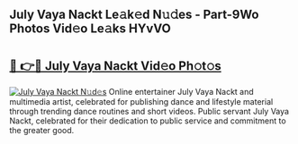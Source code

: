 ## July Vaya Nackt Le𝚊k𝚎d N𝚞𝚍es - Part-9Wo Photos Vid𝚎o Le𝚊ks HYvVO

# <h2><a href="http://fb6070h.evod.top/?m=July+Vaya+Nackt">🔗 👉🔴 July Vaya Nackt Vid𝚎o Ph𝚘t𝚘s</a></h2>

[![July Vaya Nackt N𝚞d𝚎s](https://i.imgur.com/8V9OHl7.gif)](http://fb6070h.evod.top/?m=July+Vaya+Nackt)
Online entertainer July Vaya Nackt and multimedia artist, celebrated for publishing dance and lifestyle material through trending dance routines and short videos. Public servant July Vaya Nackt, celebrated for their dedication to public service and commitment to the greater good. 
